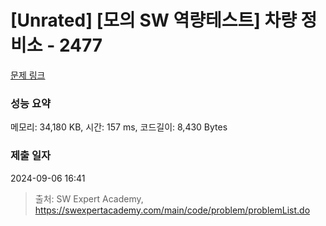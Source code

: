 # [Unrated] [모의 SW 역량테스트] 차량 정비소 - 2477 

[문제 링크](https://swexpertacademy.com/main/code/problem/problemDetail.do?contestProbId=AV6c6bgaIuoDFAXy) 

### 성능 요약

메모리: 34,180 KB, 시간: 157 ms, 코드길이: 8,430 Bytes

### 제출 일자

2024-09-06 16:41



> 출처: SW Expert Academy, https://swexpertacademy.com/main/code/problem/problemList.do